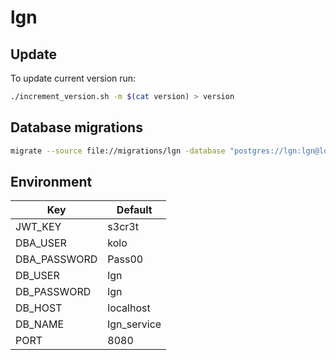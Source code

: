 # lgn

## Update
To update current version run:
``` bash
./increment_version.sh -m $(cat version) > version
```

## Database migrations
``` bash
migrate --source file://migrations/lgn -database "postgres://lgn:lgn@localhost:5433/lgn_service?sslmode=disable" up
```

## Environment
| Key  | Default  |
|---|---|
| JWT_KEY  |  s3cr3t |
|  DBA_USER |  kolo |
|  DBA_PASSWORD |  Pass00 |
| DB_USER  | lgn  |
|  DB_PASSWORD | lgn  |
|  DB_HOST | localhost  |
| DB_NAME  |  lgn_service |
| PORT  | 8080  |
